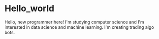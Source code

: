 # Hello_world

Hello, new programmer here! I'm studying computer science and I'm interested in data science and machine learning. 
I'm creating trading algo bots. 
